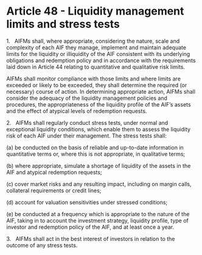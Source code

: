 # Article 48 - Liquidity management limits and stress tests


1.   AIFMs shall, where appropriate, considering the nature, scale and complexity of each AIF they manage, implement and maintain adequate limits for the liquidity or illiquidity of the AIF consistent with its underlying obligations and redemption policy and in accordance with the requirements laid down in Article 44 relating to quantitative and qualitative risk limits.

AIFMs shall monitor compliance with those limits and where limits are exceeded or likely to be exceeded, they shall determine the required (or necessary) course of action. In determining appropriate action, AIFMs shall consider the adequacy of the liquidity management policies and procedures, the appropriateness of the liquidity profile of the AIF’s assets and the effect of atypical levels of redemption requests.

2.   AIFMs shall regularly conduct stress tests, under normal and exceptional liquidity conditions, which enable them to assess the liquidity risk of each AIF under their management. The stress tests shall:

(a) be conducted on the basis of reliable and up-to-date information in quantitative terms or, where this is not appropriate, in qualitative terms;

(b) where appropriate, simulate a shortage of liquidity of the assets in the AIF and atypical redemption requests;

(c) cover market risks and any resulting impact, including on margin calls, collateral requirements or credit lines;

(d) account for valuation sensitivities under stressed conditions;

(e) be conducted at a frequency which is appropriate to the nature of the AIF, taking in to account the investment strategy, liquidity profile, type of investor and redemption policy of the AIF, and at least once a year.

3.   AIFMs shall act in the best interest of investors in relation to the outcome of any stress tests.
